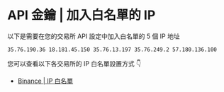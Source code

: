 # API 金鑰 | 加入白名單的 IP

以下是需要在您的交易所 API 設定中加入白名單的 5 個 IP 地址

```
35.76.190.36 18.181.45.150 35.76.13.197 35.76.249.2 57.180.136.100
```

您可以查看以下各交易所的 IP 白名單設置方式 👇

- [Binance | IP 白名單](/docs/trader/get-started/connect-to-exchange/binance#api-keys--whitelist-ip)
